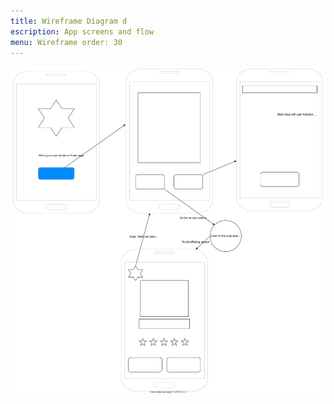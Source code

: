 ```yaml
---
title: Wireframe Diagram d
escription: App screens and flow 
menu: Wireframe order: 30
---
```


[![wireframe diagram](img/svg-png/wireframe.svg)](img/pdf/wireframe.pdf)